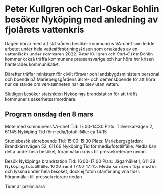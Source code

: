 # Peter Kullgren och Carl-Oskar Bohlin besöker Nyköping med anledning av fjolårets vattenkris

Dagen börjar med att statsråden besöker kommunens VA\-chef som ledde arbetet under hela vattenförsörjningskrisen som orsakades av en vattenläcka under sommaren 2022\. Peter Kullgren och Carl\-Oskar Bohlin kommer också träffa kommunens pressansvarige och hur höra hur krisen hanterades kommunikativt.

Därefter träffar ministern för civilt försvar och landsbygdsministern personal och boende på Mariebergsgårdens äldre\- och demensboende för att höra hur de ställde om verksamheten när de blev utan vatten.

Slutligen besöker statsråden Nyköpings brandstation för att träffa kommunens säkerhetssamordnare.

## Program onsdag den 8 mars

Möte med kommunens VA\-chef
Tid: 13\.00\-14:30
Plats: Tillverkarvägen 2, 61145 Nyköping
Tid för media/fototillfälle: ca 14:15

Studiebesök äldreboende
Tid: 15:00\-15:30
Plats: Mariebergsgården: Brandkärrsvägen 52, 611 66 Nyköping
Tid för media/fototillfälle: Media kan delta under hela besöket, föranmälan krävs till pressekreterare nedan.

Besök Nyköpings brandstation
Tid: 16:00\-17:00
Plats: Jägarhållet 1, 611 39 Nyköping
Fototillfälle: 16:00 samt 17:00\-17:45\. Media kan även följa med in och lyssna under hela besöket, dock ej foton utanför angivna tider. Föranmälan till pressekreterare nedan.

Tider är preliminära
